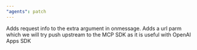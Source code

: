```yaml
---
"agents": patch
---
```


Adds request info to the extra argument in onmessage. Adds a url parm which we will try push upstream to the MCP SDK as it is useful with OpenAI Apps SDK
